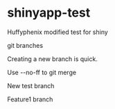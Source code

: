 # shinyapp-test
Huffyphenix modified
test for shiny

git branches


Creating a new branch is quick.

Use --no-ff to git merge

New test branch

Feature1 branch

